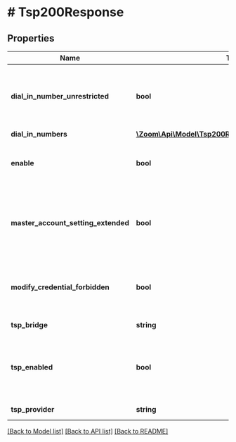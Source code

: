 # # Tsp200Response

## Properties

Name | Type | Description | Notes
------------ | ------------- | ------------- | -------------
**dial_in_number_unrestricted** | **bool** | Control restriction on account users adding a TSP number outside of account&#39;s dial in numbers. | [optional]
**dial_in_numbers** | [**\Zoom\Api\Model\Tsp200ResponseDialInNumbersInner[]**](Tsp200ResponseDialInNumbersInner.md) |  | [optional]
**enable** | **bool** | Enable Telephony Service Provider for account users. | [optional]
**master_account_setting_extended** | **bool** | For master account, extend its TSP setting to all sub accounts. For sub account, extend TSP setting from master account. | [optional]
**modify_credential_forbidden** | **bool** | Control restriction on account users being able to modify their TSP credentials. | [optional]
**tsp_bridge** | **string** | Telephony bridge zone | [optional]
**tsp_enabled** | **bool** | Enable TSP feature for account. This has to be enabled to use any other tsp settings/features. | [optional]
**tsp_provider** | **string** | Telephony Service Provider. | [optional]

[[Back to Model list]](../../README.md#models) [[Back to API list]](../../README.md#endpoints) [[Back to README]](../../README.md)
